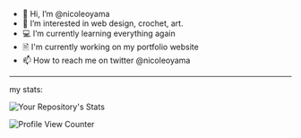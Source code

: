 - 👋 Hi, I’m @nicoleoyama
- 👀 I’m interested in web design, crochet, art.
- 💻 I’m currently learning everything again
- 🖹 I'm currently working on my portfolio website
- 📫 How to reach me on twitter @nicoleoyama

---

my stats:

![Your Repository's Stats](https://github-readme-stats.vercel.app/api/top-langs/?username=nicoleoyama&theme=white)

![Profile View Counter](https://komarev.com/ghpvc/?username=nicoleoyama)

